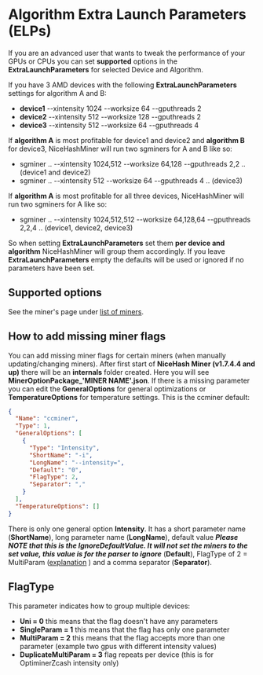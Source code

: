 # Algorithm Extra Launch Parameters (ELPs)

If you are an advanced user that wants to tweak the performance of your GPUs or CPUs you can set **supported** options in the **ExtraLaunchParameters** for selected Device and Algorithm.

If you have 3 AMD devices with the following **ExtraLaunchParameters** settings for algorithm A and B:
  - **device1** --xintensity 1024 --worksize 64 --gputhreads 2
  - **device2** --xintensity 512 --worksize 128 --gputhreads 2
  - **device3** --xintensity 512 --worksize 64 --gputhreads 4

If **algorithm A** is most profitable for device1 and device2 and **algorithm B** for device3, NiceHashMiner will run two sgminers for A and B like so:
  - sgminer .. --xintensity 1024,512 --worksize 64,128 --gputhreads 2,2 .. (device1 and device2)
  - sgminer .. --xintensity 512 --worksize 64 --gputhreads 4 .. (device3)

If **algorithm A** is most profitable for all three devices, NiceHashMiner will run two sgminers for A like so:
  - sgminer .. --xintensity 1024,512,512 --worksize 64,128,64 --gputhreads 2,2,4 .. (device1, device2, device3)

So when setting **ExtraLaunchParameters** set them **per device and algorithm** NiceHashMiner will group them accordingly.
If you leave **ExtraLaunchParameters** empty the defaults will be used or ignored if no parameters have been set.

## Supported options

See the miner's page under [list of miners](https://github.com/nicehash/NiceHashMinerLegacy/wiki/Miners#list-of-included-miners).

## How to add missing miner flags

You can add missing miner flags for certain miners (when manually updating/changing miners). After first start of **NiceHash Miner (v1.7.4.4 and up)** there will be an **internals** folder created. Here you will see **MinerOptionPackage_'MINER NAME'.json**. If there is a missing parameter you can edit the **GeneralOptions** for general optimizations or **TemperatureOptions** for temperature settings. This is the ccminer default:

```JSON
{
  "Name": "ccminer",
  "Type": 1,
  "GeneralOptions": [
    {
      "Type": "Intensity",
      "ShortName": "-i",
      "LongName": "--intensity=",
      "Default": "0",
      "FlagType": 2,
      "Separator": ","
    }
  ],
  "TemperatureOptions": []
}
```

There is only one general option **Intensity**. It has a short parameter name (**ShortName**), long parameter name (**LongName**), default value _**Please NOTE that this is the IgnoreDefaultValue. It will not set the miners to the set value, this value is for the parser to ignore**_ (**Default**), FlagType of 2 = MultiParam  ([explanation](https://github.com/nicehash/NiceHashMiner/wiki/Algorithm-ExtraLaunchParameters#flagtype) ) and a comma separator (**Separator**).

## FlagType 
This parameter indicates how to group multiple devices:
 - **Uni = 0** this means that the flag doesn't have any parameters 
 - **SingleParam = 1** this means that the flag has only one parameter
 - **MultiParam = 2**  this means that the flag accepts more than one parameter (example two gpus with different intensity values)
 - **DuplicateMultiParam = 3** flag repeats per device (this is for OptiminerZcash intensity only)